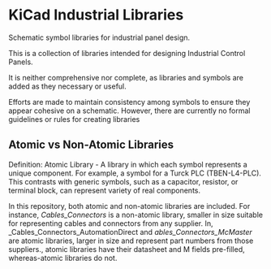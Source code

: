 # KiCad Industrial Libraries  
Schematic symbol libraries for industrial panel design.  

This is a collection of libraries intended for designing Industrial Control Panels.  

It is neither comprehensive nor complete, as libraries and symbols are added as they necessary or useful.  

Efforts are made to maintain consistency among symbols to ensure they appear cohesive on a schematic. However, there are currently no formal guidelines or rules for creating libraries  

## Atomic vs Non-Atomic Libraries
Definition: Atomic Library - A library in which each symbol represents a unique component. For example, a symbol for a Turck PLC (TBEN-L4-PLC). This contrasts with generic symbols, such as a capacitor, resistor, or terminal block, can represent variety of real components.  

In this repository, both atomic and non-atomic libraries are included. For instance, _Cables_Connectors_ is a non-atomic library, smaller in size suitable for representing cables and connectors from any supplier. In, _Cables_Connectors_AutomationDirect and _ables_Connectors_McMaster_ are atomic libraries, larger in size and represent part numbers from those suppliers., atomic libraries have their datasheet and M fields pre-filled, whereas-atomic libraries do not.  
